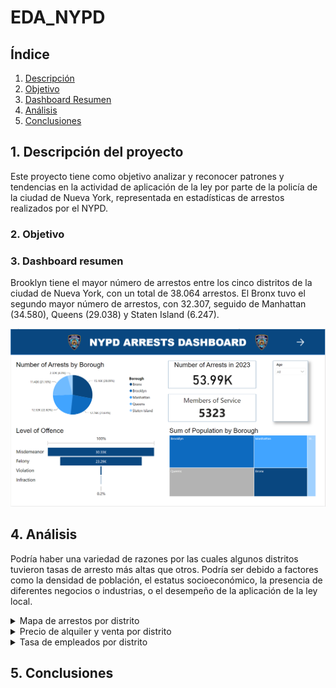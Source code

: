 # EDA_NYPD

## Índice

1. [Descripción](#descripcion-del-proyecto)
2. [Objetivo](#objetivo)
3. [Dashboard Resumen](#)
4. [Análisis](#)
5. [Conclusiones](#conclusion)


## 1.  Descripción del proyecto

Este proyecto tiene como objetivo analizar y reconocer patrones y tendencias en la actividad de aplicación de la ley por parte de la policía de la ciudad de Nueva York, representada en estadísticas de arrestos realizados por el NYPD.

### 2. Objetivo

### 3. Dashboard resumen 

Brooklyn tiene el mayor número de arrestos entre los cinco distritos de la ciudad de Nueva York, con un total de 38.064 arrestos. El Bronx tuvo el segundo mayor número de arrestos, con 32.307, seguido de Manhattan (34.580), Queens (29.038) y Staten Island (6.247).

![dashboard](./pics/dash.png)

## 4. Análisis 

Podría haber una variedad de razones por las cuales algunos distritos tuvieron tasas de arresto más altas que otros. Podría ser debido a factores como la densidad de población, el estatus socioeconómico, la presencia de diferentes negocios o industrias, o el desempeño de la aplicación de la ley local.

<details>
  <summary>Mapa de arrestos por distrito</summary>
  <br>

![dashboard](./pics/map.png)
</details>

<details>
  <summary>Precio de alquiler y venta por distrito</summary>
  <br>

A partir del grafico se observa que para todos los distritos se cumple que la relación entre el precio de venta de casas y la cantidad de arrestos es inversamente proporcional. Sin embargo, Manhattan rompe la regla.

<br>

![dashboard](./pics/house.png)
</details>

<details>
  <summary>Tasa de empleados por distrito</summary>
  <br>

  En esta hoja filtrando por el año se puede ver la tasa de empleabilidad, con esta comparativa se determina si la variable de empleo es relevante para el aumento de crimenes por distrito.
  Debido a la pandemia hubo un aumento de despidos en 2020 y aumentó la tasa de desempleabilidad esto produjó que el número de crimenes reportados fuese mayor respecto a 2019. 

  <br>

![dashboard](./pics/employ.png)
</details>

## 5. Conclusiones